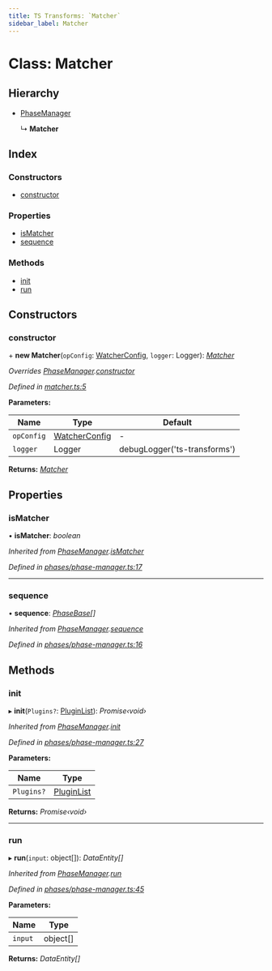 ```yaml
---
title: TS Transforms: `Matcher`
sidebar_label: Matcher
---
```


# Class: Matcher

## Hierarchy

* [PhaseManager](phasemanager.md)

  ↳ **Matcher**

## Index

### Constructors

* [constructor](matcher.md#constructor)

### Properties

* [isMatcher](matcher.md#ismatcher)
* [sequence](matcher.md#sequence)

### Methods

* [init](matcher.md#init)
* [run](matcher.md#run)

## Constructors

###  constructor

\+ **new Matcher**(`opConfig`: [WatcherConfig](../interfaces/watcherconfig.md), `logger`: Logger): *[Matcher](matcher.md)*

*Overrides [PhaseManager](phasemanager.md).[constructor](phasemanager.md#constructor)*

*Defined in [matcher.ts:5](https://github.com/terascope/teraslice/blob/78714a985/packages/ts-transforms/src/matcher.ts#L5)*

**Parameters:**

Name | Type | Default |
------ | ------ | ------ |
`opConfig` | [WatcherConfig](../interfaces/watcherconfig.md) | - |
`logger` | Logger |  debugLogger('ts-transforms') |

**Returns:** *[Matcher](matcher.md)*

## Properties

###  isMatcher

• **isMatcher**: *boolean*

*Inherited from [PhaseManager](phasemanager.md).[isMatcher](phasemanager.md#ismatcher)*

*Defined in [phases/phase-manager.ts:17](https://github.com/terascope/teraslice/blob/78714a985/packages/ts-transforms/src/phases/phase-manager.ts#L17)*

___

###  sequence

• **sequence**: *[PhaseBase](phasebase.md)[]*

*Inherited from [PhaseManager](phasemanager.md).[sequence](phasemanager.md#sequence)*

*Defined in [phases/phase-manager.ts:16](https://github.com/terascope/teraslice/blob/78714a985/packages/ts-transforms/src/phases/phase-manager.ts#L16)*

## Methods

###  init

▸ **init**(`Plugins?`: [PluginList](../overview.md#pluginlist)): *Promise‹void›*

*Inherited from [PhaseManager](phasemanager.md).[init](phasemanager.md#init)*

*Defined in [phases/phase-manager.ts:27](https://github.com/terascope/teraslice/blob/78714a985/packages/ts-transforms/src/phases/phase-manager.ts#L27)*

**Parameters:**

Name | Type |
------ | ------ |
`Plugins?` | [PluginList](../overview.md#pluginlist) |

**Returns:** *Promise‹void›*

___

###  run

▸ **run**(`input`: object[]): *DataEntity[]*

*Inherited from [PhaseManager](phasemanager.md).[run](phasemanager.md#run)*

*Defined in [phases/phase-manager.ts:45](https://github.com/terascope/teraslice/blob/78714a985/packages/ts-transforms/src/phases/phase-manager.ts#L45)*

**Parameters:**

Name | Type |
------ | ------ |
`input` | object[] |

**Returns:** *DataEntity[]*
